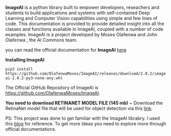 
**ImageAI** is a python library built to empower developers, reseachers and students to build applications and systems with self-contained Deep Learning and Computer Vision capabilities using simple and few lines of code. This documentation is provided to provide detailed insight into all the classes and functions available in ImageAI, coupled with a number of code examples. ImageAI is a project developed by Moses Olafenwa and John Olafenwa , the AI Commons team. 


you can read the official documentation for **ImageAI** [here](https://imageai.readthedocs.io/en/latest/)

**Installing ImageAI**

`pip3 install https://github.com/OlafenwaMoses/ImageAI/releases/download/2.0.2/imageai-2.0.2-py3-none-any.whl `

The Official GitHub Repository of ImageAI is https://github.com/OlafenwaMoses/ImageAI.

**You need to download RETINANET MODEL FILE (145 mb)**
~ Download the RetinaNet model file that will be used for object detection via this [link](https://github.com/OlafenwaMoses/ImageAI/releases/download/1.0/resnet50_coco_best_v2.0.1.h5).


PS: This project was done to get familiar with the ImageAI librabry. I used this [blog](https://towardsdatascience.com/object-detection-with-10-lines-of-code-d6cb4d86f606) for reference. To get more Ideas you need to explore more through official documentations. 
